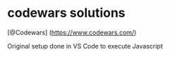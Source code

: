 # codewars solutions 
[@Codewars] (https://www.codewars.com/)

Original setup done in VS Code to execute Javascript
